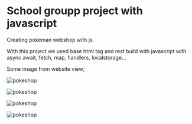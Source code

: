 # School groupp project with javascript

Creating pokeman webshop with js.

With this project we used base html tag and rest build with javascript with async await, fetch, map, handlers, localstorage...

Some image from website view;

![pokeshop](https://i.ibb.co/HKBWTGb/image.png "pokeshop")

![pokeshop](https://i.ibb.co/bPbp0Yw/image.png "popup")

![pokeshop](https://i.ibb.co/RpZdYvp/image.png "cart")

![pokeshop](https://i.ibb.co/cgqjmkd/image.png "seaching")
